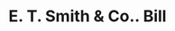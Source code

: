 ---
doi: 10.7916/D8TQ7CM0
date_other: '1880'
date_other_textual: 1880-1889
form: printed ephemera
genre:
- Invoices
name:
- E. T. Smith & Co.
object_in_context_url: https://biggert.cul.columbia.edu/items/view/ave_biggert_00526
subject_hierarchical_geographic:
- Worcester, Massachusetts, United States
subject_name:
- E. T. Smith & Co.
title: E. T. Smith & Co.. Bill
sort_title: E. T. Smith & Co.. Bill
call_number: ave_biggert_00526
coordinates:
- 42.266666666666666,-71.8
pid: ave_biggert_00526
identifiers: ave_biggert_00526
thumbnail: https://derivativo-1.library.columbia.edu/iiif/2/ldpd:343542/full/!256,256/0/native.jpg
permalink: "/biggert/ave_biggert_00526/"
layout: iiif-image-page
---